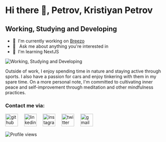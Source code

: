 Hi there 👋, Petrov, Kristiyan Petrov
========================================================================================================================================

Working, Studying and Developing
------------------------

*   🚀  I'm currently working on [Breezo](http://breezo.app)
*   💬   Ask me about anything you're interested in 
*   🧠  I'm learning NextJS

![Working, Studying and Developing](https://external-content.duckduckgo.com/iu/?u=https%3A%2F%2Fstatic01.nyt.com%2Fimages%2F2019%2F01%2F03%2Fbusiness%2F03Techfix-illo%2F03Techfix-illo-articleLarge.gif%3Fquality%3D75%26auto%3Dwebp%26disable%3Dupscale&f=1&nofb=1)

Outside of work, I enjoy spending time in nature and staying active through sports. I also have a passion for cars and enjoy tinkering with them in my spare time. On a more personal note, I'm committed to cultivating inner peace and self-improvement through meditation and other mindfulness practices.

### Contact me via:

[<img src='https://cdn.jsdelivr.net/npm/simple-icons@3.0.1/icons/github.svg' alt='github' height='40'>](https://github.com/yanptrv)  &nbsp;   &nbsp;  [<img src='https://cdn.jsdelivr.net/npm/simple-icons@3.0.1/icons/linkedin.svg' alt='linkedin' height='40'>](https://www.linkedin.com/in/yanptrv/)  &nbsp;   &nbsp;  [<img src='https://cdn.jsdelivr.net/npm/simple-icons@3.0.1/icons/instagram.svg' alt='instagram' height='40'>](https://www.instagram.com/yanptrv/)  &nbsp;   &nbsp;  [<img src='https://cdn.jsdelivr.net/npm/simple-icons@3.0.1/icons/twitter.svg' alt='twitter' height='40'>](https://twitter.com/yanptrv)  &nbsp;   &nbsp;  [<img src='https://cdn.jsdelivr.net/npm/simple-icons@3.0.1/icons/gmail.svg' alt='gmail' height='40'>](mailto:petrov.kris03@gmail.com)    


![Profile views](https://gpvc.arturio.dev/krispetrov)  
